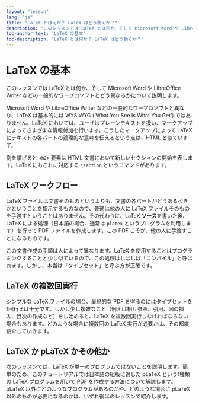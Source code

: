 ```yaml
---
layout: "lesson"
lang: "ja"
title: "LaTeX とは何か？ LaTeX はどう動くか？"
description: "このレッスンでは LaTeX とは何か、そして Microsoft Word や LibreOffice Writer などの一般的なワープロソフトとどう異なるかについて説明します。"
toc-anchor-text: "LaTeX の基本"
toc-description: "LaTeX とは何か？ LaTeX はどう動くか？"
---
```


# LaTeX の基本

<span class="summary">このレッスンでは LaTeX とは何か、そして Microsoft Word や LibreOffice Writer などの一般的なワープロソフトとどう異なるかについて説明します。</span>

Microsoft Word や LibreOffice Writer などの一般的なワープロソフトと異なり、LaTeX は基本的には WYSIWYG (‘What You See Is What You Get’) ではありません。LaTeX においては、ユーザはプレーンテキストを扱い、マークアップによってさまざまな情報付加を行います。こうしたマークアップによって LaTeX にテキストの各パートの論理的な意味を伝えるという点は、HTML と似ています。

例を挙げると `<h2>` 要素は HTML 文書において新しいセクションの開始を表します。LaTeX にもこれに対応する `\section` というコマンドがあります。

## LaTeX ワークフロー

LaTeX ファイルは文書そのものというよりも、文書の各パートがどうあるべきかということを指示するものなので、普通は他の人に LaTeX ファイルそのものを手渡すということはありません。その代わりに、LaTeX **ソース**を書いた後、LaTeX による処理（日本語の場合、通常は `platex` というプログラムを利用します）を行って PDF ファイルを作成します。この PDF こそが、他の人に手渡すことになるものです。

この文書作成の手順は人によって異なります。LaTeX を使用することはプログラミングすることと少し似ているので、この処理はしばしば「コンパイル」と呼ばれます。しかし、本当は「タイプセット」と呼ぶ方が正確です。

## LaTeX の複数回実行

シンプルな LaTeX ファイルの場合、最終的な PDF を得るのにはタイプセットを1回行えば十分です。しかし少し複雑なこと（例えば相互参照、引用、図の挿入、目次の作成など）をし始めると、LaTeX を複数回実行しなければならない場合もあります。どのような場合に複数回の LaTeX 実行が必要かは、その都度紹介していきます。

## LaTeX か pLaTeX かその他か

[次のレッスン](lesson-02)では、LaTeX が単一のプログラムではないことを説明します。簡単のため、このチュートリアルでは日本語の組版に適した pLaTeX という1種類の LaTeX プログラムを用いて PDF を作成する方法について解説します。pLaTeX 以外にどのようなプログラムがあるのかや、どのような場合に pLaTeX 以外のものが必要になるのかは、いずれ後半のレッスンで紹介します。
